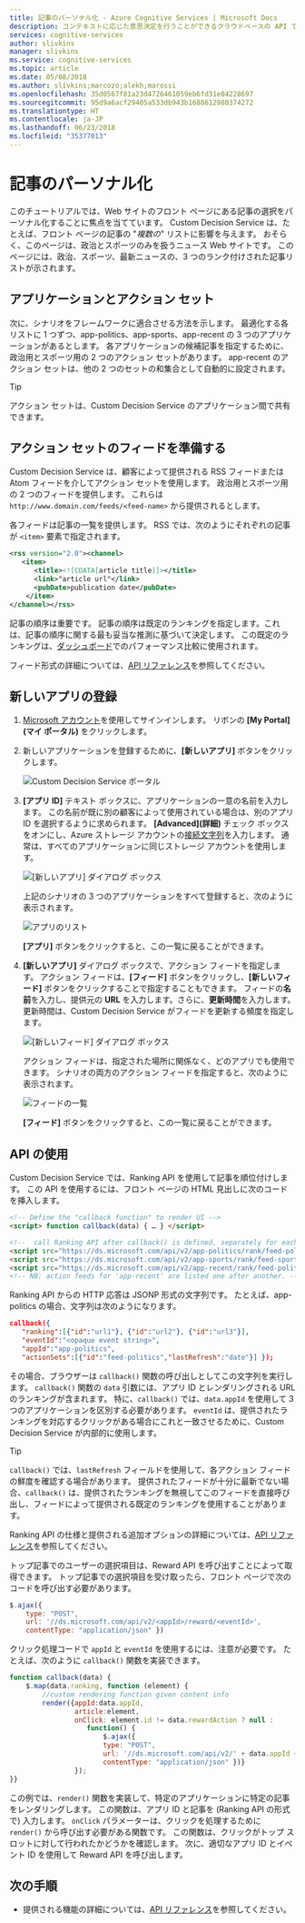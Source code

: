 ```yaml
---
title: 記事のパーソナル化 - Azure Cognitive Services | Microsoft Docs
description: コンテキストに応じた意思決定を行うことができるクラウドベースの API である、Azure Custom Decision Service を使用した記事のパーソナル化に関するチュートリアル。
services: cognitive-services
author: slivkins
manager: slivkins
ms.service: cognitive-services
ms.topic: article
ms.date: 05/08/2018
ms.author: slivkins;marcozo;alekh;marossi
ms.openlocfilehash: 35d0567f81a23d4726461059eb6fd31e04228697
ms.sourcegitcommit: 95d9a6acf29405a533db943b1688612980374272
ms.translationtype: HT
ms.contentlocale: ja-JP
ms.lasthandoff: 06/23/2018
ms.locfileid: "35377013"
---
```

# <a name="article-personalization"></a>記事のパーソナル化

このチュートリアルでは、Web サイトのフロント ページにある記事の選択をパーソナル化することに焦点を当てています。 Custom Decision Service は、たとえば、フロント ページの記事の "*複数の*" リストに影響を与えます。 おそらく、このページは、政治とスポーツのみを扱うニュース Web サイトです。 このページには、政治、スポーツ、最新ニュースの、3 つのランク付けされた記事リストが示されます。

## <a name="applications-and-action-sets"></a>アプリケーションとアクション セット

次に、シナリオをフレームワークに適合させる方法を示します。 最適化する各リストに 1 つずつ、app-politics、app-sports、app-recent の 3 つのアプリケーションがあるとします。 各アプリケーションの候補記事を指定するために、政治用とスポーツ用の 2 つのアクション セットがあります。 app-recent のアクション セットは、他の 2 つのセットの和集合として自動的に設定されます。

> [!TIP]
> アクション セットは、Custom Decision Service のアプリケーション間で共有できます。

## <a name="prepare-action-set-feeds"></a>アクション セットのフィードを準備する

Custom Decision Service は、顧客によって提供される RSS フィードまたは Atom フィードを介してアクション セットを使用します。 政治用とスポーツ用の 2 つのフィードを提供します。 これらは `http://www.domain.com/feeds/<feed-name>` から提供されるとします。

各フィードは記事の一覧を提供します。 RSS では、次のようにそれぞれの記事が `<item>` 要素で指定されます。

```xml
<rss version="2.0"><channel>
   <item>
      <title><![CDATA[article title]]></title>
      <link>"article url"</link>
      <pubDate>publication date</pubDate>
    </item>
</channel></rss>
```

記事の順序は重要です。 記事の順序は既定のランキングを指定します。これは、記事の順序に関する最も妥当な推測に基づいて決定します。 この既定のランキングは、[ダッシュボード](#performance-dashboard)でのパフォーマンス比較に使用されます。

フィード形式の詳細については、[API リファレンス](custom-decision-service-api-reference.md#action-set-api-customer-provided)を参照してください。

## <a name="register-a-new-app"></a>新しいアプリの登録

1. [Microsoft アカウント](https://account.microsoft.com/account)を使用してサインインします。 リボンの **[My Portal]\(マイ ポータル\)** をクリックします。

2. 新しいアプリケーションを登録するために、**[新しいアプリ]** ボタンをクリックします。

    ![Custom Decision Service ポータル](./media/custom-decision-service-tutorial/portal.png)

3. **[アプリ ID]** テキスト ボックスに、アプリケーションの一意の名前を入力します。 この名前が既に別の顧客によって使用されている場合は、別のアプリ ID を選択するように求められます。 **[Advanced]\(詳細\)** チェック ボックスをオンにし、Azure ストレージ アカウントの[接続文字列](../../storage/common/storage-configure-connection-string.md)を入力します。 通常は、すべてのアプリケーションに同じストレージ アカウントを使用します。

    ![[新しいアプリ] ダイアログ ボックス](./media/custom-decision-service-tutorial/new-app-dialog.png)

    上記のシナリオの 3 つのアプリケーションをすべて登録すると、次のように表示されます。

    ![アプリのリスト](./media/custom-decision-service-tutorial/apps.png)

    **[アプリ]** ボタンをクリックすると、この一覧に戻ることができます。

4. **[新しいアプリ]** ダイアログ ボックスで、アクション フィードを指定します。 アクション フィードは、**[フィード]** ボタンをクリックし、**[新しいフィード]** ボタンをクリックすることで指定することもできます。 フィードの**名前**を入力し、提供元の **URL** を入力します。さらに、**更新時間**を入力します。 更新時間は、Custom Decision Service がフィードを更新する頻度を指定します。

    ![[新しいフィード] ダイアログ ボックス](./media/custom-decision-service-tutorial/new-feed-dialog.png)

    アクション フィードは、指定された場所に関係なく、どのアプリでも使用できます。 シナリオの両方のアクション フィードを指定すると、次のように表示されます。

    ![フィードの一覧](./media/custom-decision-service-tutorial/feeds.png)

    **[フィード]** ボタンをクリックすると、この一覧に戻ることができます。

## <a name="use-the-apis"></a>API の使用

Custom Decision Service では、Ranking API を使用して記事を順位付けします。 この API を使用するには、フロント ページの HTML 見出しに次のコードを挿入します。

```html
<!-- Define the "callback function" to render UI -->
<script> function callback(data) { … } </script>

<!--  call Ranking API after callback() is defined, separately for each app -->
<script src="https://ds.microsoft.com/api/v2/app-politics/rank/feed-politics" async></script>
<script src="https://ds.microsoft.com/api/v2/app-sports/rank/feed-sports" async></script>
<script src="https://ds.microsoft.com/api/v2/app-recent/rank/feed-politics/feed-sports" async></script>
<!-- NB: action feeds for 'app-recent' are listed one after another. -->
```

Ranking API からの HTTP 応答は JSONP 形式の文字列です。 たとえば、app-politics の場合、文字列は次のようになります。

```json
callback({
   "ranking":[{"id":"url1"}, {"id":"url2"}, {"id":"url3"}],
   "eventId":"<opaque event string>",
   "appId":"app-politics",
   "actionSets":[{"id":"feed-politics","lastRefresh":"date"}] });
```

その場合、ブラウザーは `callback()` 関数の呼び出しとしてこの文字列を実行します。 `callback()` 関数の `data` 引数には、アプリ ID とレンダリングされる URL のランキングが含まれます。 特に、`callback()` では、`data.appId` を使用して 3 つのアプリケーションを区別する必要があります。 `eventId` は、提供されたランキングを対応するクリックがある場合にこれと一致させるために、Custom Decision Service が内部的に使用します。

> [!TIP]
> `callback()` では、`lastRefresh` フィールドを使用して、各アクション フィードの鮮度を確認する場合があります。 提供されたフィードが十分に最新でない場合、`callback()` は、提供されたランキングを無視してこのフィードを直接呼び出し、フィードによって提供される既定のランキングを使用することがあります。

Ranking API の仕様と提供される追加オプションの詳細については、[API リファレンス](custom-decision-service-api-reference.md)を参照してください。

トップ記事でのユーザーの選択項目は、Reward API を呼び出すことによって取得できます。 トップ記事での選択項目を受け取ったら、フロント ページで次のコードを呼び出す必要があります。

```javascript
$.ajax({
    type: "POST",
    url: '//ds.microsoft.com/api/v2/<appId>/reward/<eventId>',
    contentType: "application/json" })
```

クリック処理コードで `appId` と `eventId` を使用するには、注意が必要です。 たとえば、次のように `callback()` 関数を実装できます。

```javascript
function callback(data) {
    $.map(data.ranking, function (element) {
        //custom rendering function given content info
        render({appId:data.appId,
                article:element,
                onClick: element.id != data.rewardAction ? null :
                   function() {
                       $.ajax({
                       type: "POST",
                       url: '//ds.microsoft.com/api/v2/' + data.appId + '/reward/' + data.eventId,
                       contentType: "application/json" })}
                });
}}
```

この例では、`render()` 関数を実装して、特定のアプリケーションに特定の記事をレンダリングします。 この関数は、アプリ ID と記事を (Ranking API の形式で) 入力します。 `onClick` パラメーターは、クリックを処理するために `render()` から呼び出す必要がある関数です。 この関数は、クリックがトップ スロットに対して行われたかどうかを確認します。 次に、適切なアプリ ID とイベント ID を使用して Reward API を呼び出します。

## <a name="next-steps"></a>次の手順

* 提供される機能の詳細については、[API リファレンス](custom-decision-service-api-reference.md)を参照してください。